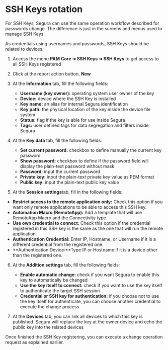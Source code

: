 # SSH Keys rotation

For SSH Keys, Segura can use the same operation workflow described for passwords change. The difference is just in the screens and menus used to manage SSH Keys.

As credentials using usernames and passwords, SSH Keys should be related to devices.

1. Access the menu **PAM Core ➔ SSH Keys ➔ SSH Keys** to get access to all SSH Keys registered  
2. Click at the report action button, **New**  
3. At the **Information** tab, fill the following fields:  
   * **Username (key owner):** operating system user owner of the key  
   * **Device:** device where the SSH Key is installed  
   * **Key name:** an alias for internal Segura identification  
   * **Key path:** the physical location of the key inside the device file system  
   * **Status:** flag if the key is able for use inside Segura  
   * **Tags:** user defined tags for data segregation and filters inside Segura

 

4. At the **Key data** tab, fill the following fields:  
   * **Set current password:** checkbox to define manually the current key password  
   * **Show password:** checkbox to define if the password field will display the plain-text password without mask  
   * **Password:** input the current password  
   * **Private key:** input the plain-text private key value as PEM format  
   * **Public key:** input the plain-text public key value  
       
5.  At the **Session settings**tab, fill in the following fields:  
   * **Restrict access to the remote application only:** Check this option if you want only remote applications to be able to access this SSH key.  
   * **Automation Macro (RemoteApp):** Add a template that will use RemoteApp Macro and the Connectivity type.  
   * **Use own credential to connect:** Check this option if the credential registered in this SSH key is the same as the one that will run the remote application.  
   * **Authentication Credential:** Enter IP, Hostname, or Username if it is a different credential from the registered one.  
   * **Authentication Device:**Type IP or Hostname if it is a device other than the registered one.  
       
6. At the **Addition settings** tab, fill the following fields:  
   * **Enable automatic change:** check if you want Segura to enable this key to automatically be changed  
   * **Use the key itself to connect:** check if you want to use the key itself to authenticate the target SSH session  
   * **Credential or SSH key for authentication:** if you choose not to use the key itself for authenticate, you can choose another credential to execute the change process

7. At the **Devices** tab, you can link all devices to which this key is published. Segura will replace the key at the owner device and echo the public key into the related devices

Once finished the SSH Key registering, you can execute a change operation request as explained earlier.

